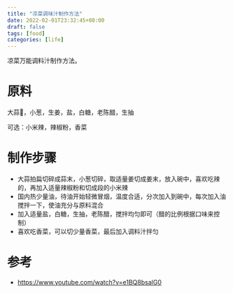 ```yaml
---
title: "凉菜调味汁制作方法"
date: 2022-02-01T23:32:45+08:00
draft: false
tags: [food]
categories: [life]
---
```


凉菜万能调料汁制作方法。

<!--more-->

# 原料

大蒜🧄，小葱，生姜，盐，白糖，老陈醋，生抽

可选：小米辣，辣椒粉，香菜

# 制作步骤

+ 大蒜拍扁切碎成蒜末，小葱切碎，取适量姜切成姜末，放入碗中，喜欢吃辣的，再加入适量辣椒粉和切成段的小米辣
+ 国内热少量油，待油开始轻微冒烟，温度合适，分次加入到碗中，每次加入油搅拌一下，使油充分与原料混合
+ 加入适量盐，白糖，生抽，老陈醋，搅拌均匀即可（醋的比例根据口味来控制）
+ 喜欢吃香菜，可以切少量香菜，最后加入调料汁拌匀

# 参考

+ https://www.youtube.com/watch?v=e1BQ8bsalG0
